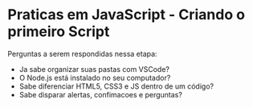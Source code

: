 # Praticas em JavaScript - Criando o primeiro Script

Perguntas a serem respondidas nessa etapa:
- Ja sabe organizar suas pastas com VSCode?
- O Node.js está instalado no seu computador?
- Sabe diferenciar HTML5, CSS3 e JS dentro de um código?
- Sabe disparar alertas, confimacoes e perguntas?
